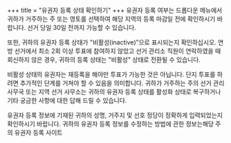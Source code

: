 +++
title = "유권자 등록 상태 확인하기"
+++
유권자 등록 여부는 드롭다운 메뉴에서 귀하가 거주하는 주 또는 영토를 선택하여 해당 지역의 등록 마감일 전에 확인하시기 바랍니다. 선거 당일 30일 전까지 가능할 수 있습니다.

또한, 귀하의 유권자 등록 상태가 "비활성(inactive)”으로 표시되는지 확인하십시오. 연방 선거에서 최소 2회 이상 투표에 참여하지 않았고 선거 관리소 직원이 연락하였을 때 회신하지 않은 경우, 귀하의 등록 상태는 "비활성" 상태로 전환될 수 있습니다.

비활성 상태의 유권자는 재등록을 해야만 투표가 가능한 것은 아닙니다. 단지 투표를 하려면 추가적인 단계를 거쳐야 할 수 있음을 의미합니다. 귀하가 거주하는 주의 선거 관리 사무국 또는 지역 선거 사무소는 귀하의 유권자 등록 상태를 활성화 상태로 복구하거나 기타 궁금한 사항에 대한 답해 드릴 수 있습니다.

유권자 등록 정보에 기재된 귀하의 성명, 거주지 및 선호 정당이 정확하게 입력되었는지 확인하시기 바랍니다. 귀하의 유권자 등록 정보를 수정하는 방법에 관한 정보는해당 주의 유권자 등록 사이트
